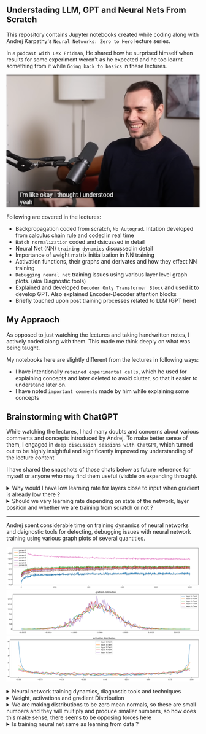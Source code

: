 ## Understading LLM, GPT and Neural Nets From Scratch
This repository contains Jupyter notebooks created while coding along with Andrej Karpathy's `Neural Networks: Zero to Hero` lecture series.  

In a `podcast with Lex Fridman`, He shared how he surprised himself when results for some experiment weren't as he expected and he too learnt something from it while `Going back to basics` in these lectures.

[![Watch on YouTube](andrej.png)](https://www.youtube.com/watch?v=I2ZK3ngNvvI)


Following are covered in the lectures:  
* Backpropagation coded from scratch, `No Autograd`. Intution developed from calculus chain rule and coded in real time
* `Batch normalization` coded and dsicussed in detail
* Neural Net (NN) `training dynamics` discussed in detail
* Importance of weight matrix initialization in NN training
* Activation functions, their graphs and derivates and how they effect NN training
* `Debugging neural net` training issues using various layer level graph plots. (aka Diagnostic tools)
* Explained and developed `Decoder Only Transformer Block` and used it to develop GPT. Also explained Encoder-Decoder attention blocks
* Briefly touched upon post training processes related to LLM (GPT here)

## My Appraoch
As opposed to just watching the lectures and taking handwritten notes, I actively coded along with them. This made me think deeply on what was being taught.  

My notebooks here are slightly different from the lectures in following ways:
* I have intentionally `retained experimental cells`, which he used for explaining concepts and later deleted to avoid clutter, so that it easier to understand later on.
* I have noted `important comments` made by him while explaining some concepts

## Brainstorming with ChatGPT
While watching the lectures, I had many doubts and concerns about various comments and concepts introduced by Andrej. To make better sense of them, I engaged in `deep discussion sessions with ChatGPT`, which turned out to be highly insightful and significantly improved my understanding of the lecture content  

I have shared the snapshots of those chats below as future reference for myself or anyone who may find them useful (visible on expanding through).

<details>
<summary>Why would I have low learning rate for layers close to input when gradient is already low there ?</summary>

**Question Motivation**:
- Without alternate explanation, basic intution should tell you learning rate should compensate for low gradient in initial layers due to cascaded multilication, intentionally wanting it to be low for early layers needs better explanation

![Chat Snapshot 1](chat_gpt_brainstorming/low_lr_for_early_layers_1.jpg)

![Chat Snapshot 1](chat_gpt_brainstorming/low%20lr%20for%20early%20layers%202.jpg)

![Chat Snapshot 1](chat_gpt_brainstorming/low%20lr%20for%20early%20layers%203.jpg)

</details>

<details>
<summary>Should we vary learning rate depending on state of the network, layer position and whether we are training from scratch or not ?</summary>

![Chat Snapshot 1](chat_gpt_brainstorming/lr_schedule_1.jpg)
![Chat Snapshot 1](chat_gpt_brainstorming/lr_schedule_2.jpg)
![Chat Snapshot 1](chat_gpt_brainstorming/lr_schedule_3.jpg)
![Chat Snapshot 1](chat_gpt_brainstorming/lr_schedule_4.jpg)c
</details>

---

Andrej spent considerable time on training dynamics of neural networks and daignostic tools for detecting, debugging issues with neural network training using various graph plots of several quantities.

![Chat Snapshot 1](chat_gpt_brainstorming/traning_dynamic_1.png)
![Chat Snapshot 1](chat_gpt_brainstorming/traning_dynamic_3.png)
![Chat Snapshot 1](chat_gpt_brainstorming/traning_dynamic_4.png)

<details>
<summary>Neural network training dynamics, diagnostic tools and techniques</summary>

![Chat Snapshot 1](chat_gpt_brainstorming/training_dynamic_5.jpg)
![Chat Snapshot 1](chat_gpt_brainstorming/training_dynamic_6.jpg)
![Chat Snapshot 1](chat_gpt_brainstorming/training_dynamic_7.jpg)
![Chat Snapshot 1](chat_gpt_brainstorming/training_dynamic_9.jpg)
![Chat Snapshot 1](chat_gpt_brainstorming/training_dynamic_10.jpg)
![Chat Snapshot 1](chat_gpt_brainstorming/training_dynamic_11.jpg)
![Chat Snapshot 1](chat_gpt_brainstorming/training_dynamic_12.jpg)
![Chat Snapshot 1](chat_gpt_brainstorming/training_dynamic_13.jpg)
![Chat Snapshot 1](chat_gpt_brainstorming/training_dynamic_14.jpg)
![Chat Snapshot 1](chat_gpt_brainstorming/training_dynamic_15.jpg)
![Chat Snapshot 1](chat_gpt_brainstorming/training_dynamic_16.jpg)
![Chat Snapshot 1](chat_gpt_brainstorming/training_dynamic_17.jpg)

</details>

<details>
<summary> Weight, activations and gradient Distribution</summary>

![Chat Snapshot 1](chat_gpt_brainstorming/training_dynamic_18.jpg)
![Chat Snapshot 1](chat_gpt_brainstorming/training_dynamic_19.jpg)
![Chat Snapshot 1](chat_gpt_brainstorming/training_dynamic_20.jpg)
![Chat Snapshot 1](chat_gpt_brainstorming/training_dynamic_21.jpg)
![Chat Snapshot 1](chat_gpt_brainstorming/training_dynamic_22.jpg)
![Chat Snapshot 1](chat_gpt_brainstorming/training_dynamic_24.jpg)
![Chat Snapshot 1](chat_gpt_brainstorming/training_dynamic_25.jpg)
![Chat Snapshot 1](chat_gpt_brainstorming/training_dynamic_26.jpg)
![Chat Snapshot 1](chat_gpt_brainstorming/training_dynamic_27.jpg)
![Chat Snapshot 1](chat_gpt_brainstorming/training_dynamic_28.jpg)
![Chat Snapshot 1](chat_gpt_brainstorming/training_dynamic_29.jpg)
![Chat Snapshot 1](chat_gpt_brainstorming/training_dynamic_30.jpg)
![Chat Snapshot 1](chat_gpt_brainstorming/training_dynamic_31.jpg)
![Chat Snapshot 1](chat_gpt_brainstorming/training_dynamic_32.jpg)
![Chat Snapshot 1](chat_gpt_brainstorming/training_dynamic_33.jpg)
![Chat Snapshot 1](chat_gpt_brainstorming/training_dynamic_34.jpg)
![Chat Snapshot 1](chat_gpt_brainstorming/training_dynamic_35.jpg)
![Chat Snapshot 1](chat_gpt_brainstorming/training_dynamic_36.jpg)
![Chat Snapshot 1](chat_gpt_brainstorming/training_dynamic_37.jpg)
![Chat Snapshot 1](chat_gpt_brainstorming/training_dynamic_38.jpg)

</details>

<details>
<summary> We are making distributions to be zero mean normals, so these are small numbers and they will multiply and produce smaller numbers, so how does this make sense, there seems to be opposing forces here</summary>

![Chat Snapshot 1](chat_gpt_brainstorming/training_dynamic_39.jpg)
![Chat Snapshot 1](chat_gpt_brainstorming/training_dynamic_40.jpg)
![Chat Snapshot 1](chat_gpt_brainstorming/training_dynamic_41.jpg)
![Chat Snapshot 1](chat_gpt_brainstorming/training_dynamic_42.jpg)
![Chat Snapshot 1](chat_gpt_brainstorming/training_dynamic_43.jpg)
![Chat Snapshot 1](chat_gpt_brainstorming/training_dynamic_44.jpg)
![Chat Snapshot 1](chat_gpt_brainstorming/training_dynamic_45.jpg)
![Chat Snapshot 1](chat_gpt_brainstorming/training_dynamic_46.jpg)
![Chat Snapshot 1](chat_gpt_brainstorming/training_dynamic_47.jpg)
![Chat Snapshot 1](chat_gpt_brainstorming/training_dynamic_48.jpg)
![Chat Snapshot 1](chat_gpt_brainstorming/training_dynamic_49.jpg)
![Chat Snapshot 1](chat_gpt_brainstorming/training_dynamic_50.jpg)
![Chat Snapshot 1](chat_gpt_brainstorming/training_dynamic_51.jpg)
![Chat Snapshot 1](chat_gpt_brainstorming/training_dynamic_52.jpg)
![Chat Snapshot 1](chat_gpt_brainstorming/training_dynamic_53.jpg)

</details>

<details>
<summary> Is training neural net same as learning from data ?</summary>

![Chat Snapshot 1](chat_gpt_brainstorming/training_dynamic_54.jpg)
![Chat Snapshot 1](chat_gpt_brainstorming/training_dynamic_55.jpg)
![Chat Snapshot 1](chat_gpt_brainstorming/training_dynamic_56.jpg)
![Chat Snapshot 1](chat_gpt_brainstorming/training_dynamic_57.jpg)
![Chat Snapshot 1](chat_gpt_brainstorming/training_dynamic_58.jpg)

</details>
